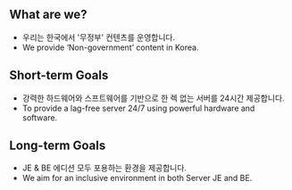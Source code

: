 ## What are we?
- 우리는 한국에서 '무정부' 컨텐츠를 운영합니다.
- We provide ‘Non-government’ content in Korea.

## Short-term Goals
- 강력한 하드웨어와 스프트웨어를 기반으로 한 렉 없는 서버를 24시간 제공합니다.
- To provide a lag-free server 24/7 using powerful hardware and software.

## Long-term Goals
- JE & BE 에디션 모두 포용하는 환경을 제공합니다.
- We aim for an inclusive environment in both Server JE and BE.
